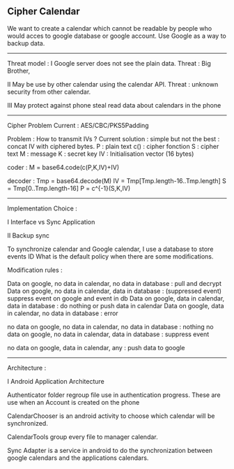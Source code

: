 Cipher Calendar
---
We want to create a calendar which cannot be readable by people who would acces to google database or google account.
Use Google as a way to backup data.

---
Threat model : 
I Google server does not see the plain data. 
Threat : Big Brother, 

II May be use by other calendar using the calendar API.
Threat : unknown security from other calendar.

III May protect against phone steal
read data about calendars in the phone


---
Cipher Problem
Current : AES/CBC/PKS5Padding

Problem : How to transmit IVs ?
Current solution : simple but not the best : concat IV with ciphered bytes.
P : plain text
c() : cipher fonction
S : cipher text
M : message
K : secret key
IV : Initialisation vector (16 bytes)

coder : 
M = base64.code(c(P,K,IV)+IV)

decoder : 
Tmp = base64.decode(M)
IV = Tmp[Tmp.length-16..Tmp.length]
S = Tmp[0..Tmp.length-16]
P = c^{-1}(S,K,IV)

---
Implementation Choice : 

I Interface vs Sync Application

II Backup sync

To synchronize calendar and Google calendar, I use a database to store events ID
What is the default policy when there are some modifications. 

Modification rules : 

Data on google, no data in calendar, no data in database : pull and decrypt
Data on google, no data in calendar, data in database : (suppressed event) suppress event on google and event in db
Data on google, data in calendar, data in database : do nothing or push data in calendar
Data on google, data in calendar, no data in database : error

no data on google, no data in calendar, no data in database : nothing
no data on google, no data in calendar, data in database : suppress event

no data on google, data in calendar, any : push data to google



---
Architecture : 

I Android Application Architecture

Authenticator folder regroup file use in authentication progress. These are use when an Account is created on the phone

CalendarChooser is an android activity to choose which calendar will be synchronized.

CalendarTools group every file to manager calendar.

Sync Adapter is a service in android to do the synchronization between google calendars and the applications calendars.

